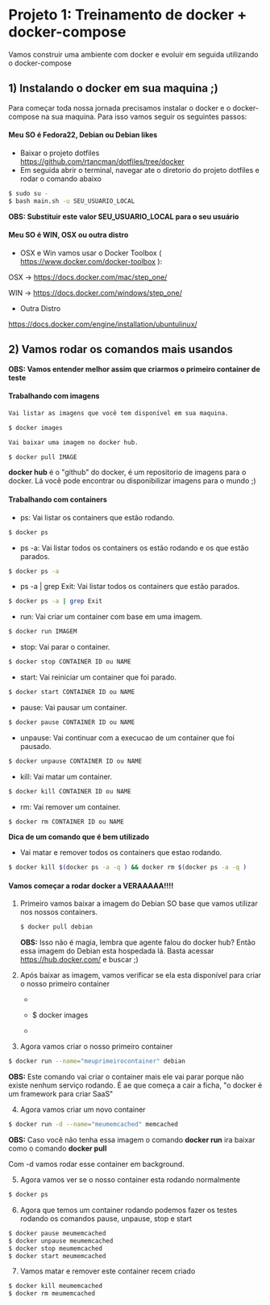 # Projeto 1: Treinamento de docker + docker-compose

Vamos construir uma ambiente com docker e evoluir em seguida utilizando o docker-compose

## 1) Instalando o docker em sua maquina ;)

Para começar toda nossa jornada precisamos instalar o docker e o docker-compose na sua maquina. Para isso vamos seguir os seguintes passos:

#### Meu SO é Fedora22, Debian ou Debian likes
- Baixar o projeto dotfiles https://github.com/rtancman/dotfiles/tree/docker
- Em seguida abrir o terminal, navegar ate o diretorio do projeto dotfiles e rodar o comando abaixo

```bash
$ sudo su -
$ bash main.sh -u SEU_USUARIO_LOCAL
```

**OBS: Substituir este valor SEU_USUARIO_LOCAL para o seu usuário**

#### Meu SO é WIN, OSX ou outra distro

- OSX e Win vamos usar o Docker Toolbox ( https://www.docker.com/docker-toolbox ):

OSX -> https://docs.docker.com/mac/step_one/

WIN -> https://docs.docker.com/windows/step_one/

- Outra Distro

https://docs.docker.com/engine/installation/ubuntulinux/


## 2) Vamos rodar os comandos mais usandos
**OBS: Vamos entender melhor assim que criarmos o primeiro container de teste**

#### Trabalhando com imagens
```bash
Vai listar as imagens que você tem disponível em sua maquina.

$ docker images
```

```bash
Vai baixar uma imagem no docker hub. 

$ docker pull IMAGE
```
**docker hub** é o "github" do docker, é um repositorio de imagens para o docker. Lá você pode encontrar ou disponibilizar imagens para o mundo ;)


#### Trabalhando com containers

- ps: Vai listar os containers que estão rodando.
```bash
$ docker ps
```

- ps -a: Vai listar todos os containers os estão rodando e os que estão parados.
```bash
$ docker ps -a
```

- ps -a | grep Exit: Vai listar todos os containers que estão parados.
```bash
$ docker ps -a | grep Exit
```

- run: Vai criar um container com base em uma imagem.
```bash
$ docker run IMAGEM
```

- stop: Vai parar o container. 
```bash
$ docker stop CONTAINER ID ou NAME
```

- start: Vai reiniciar um container que foi parado.
```bash
$ docker start CONTAINER ID ou NAME
```

- pause: Vai pausar um container.
```bash
$ docker pause CONTAINER ID ou NAME
```

- unpause: Vai continuar com a execucao de um container que foi pausado.
```bash
$ docker unpause CONTAINER ID ou NAME
```

- kill: Vai matar um container.
```bash
$ docker kill CONTAINER ID ou NAME
```

- rm: Vai remover um container.
```bash
$ docker rm CONTAINER ID ou NAME
```

**Dica de um comando que é bem utilizado**
- Vai matar e remover todos os containers que estao rodando.
```bash
$ docker kill $(docker ps -a -q ) && docker rm $(docker ps -a -q )
```

#### Vamos começar a rodar docker a VERAAAAA!!!!
1. Primeiro vamos baixar a imagem do Debian SO base que vamos utilizar nos nossos containers.
   ```bash
   $ docker pull debian
   ```
   **OBS:** Isso não é magia, lembra que agente falou do docker hub? Então essa imagem do Debian esta hospedada lá. Basta acessar https://hub.docker.com/ e buscar ;)

2. Após baixar as imagem, vamos verificar se ela esta disponível para criar o nosso primeiro container
   * ```bash
   * $ docker images
   * ```

3. Agora vamos criar o nosso primeiro container
```bash
$ docker run --name="meuprimeirocontainer" debian

```
**OBS:** Este comando vai criar o container mais ele vai parar porque não existe nenhum serviço rodando. É ae que começa a cair a ficha, "o docker é um framework para criar SaaS" 

4. Agora vamos criar um novo container
```bash
$ docker run -d --name="meumemcached" memcached
```
**OBS:** Caso você não tenha essa imagem o comando **docker run** ira baixar como o comando **docker pull** 

Com -d vamos rodar esse container em background.

5. Agora vamos ver se o nosso container esta rodando normalmente
```bash
$ docker ps

```

6. Agora que temos um container rodando podemos fazer os testes rodando os comandos pause, unpause, stop e start
```bash
$ docker pause meumemcached
$ docker unpause meumemcached
$ docker stop meumemcached
$ docker start meumemcached

```

7. Vamos matar e remover este container recem criado 
```bash
$ docker kill meumemcached
$ docker rm meumemcached
```